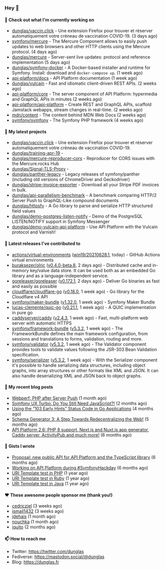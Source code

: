 ### Hey 👋

#### 👷 Check out what I'm currently working on

- [dunglas/vaccin.click](https://github.com/dunglas/vaccin.click) - Une extension Firefox pour trouver et réserver automatiquement votre créneau de vaccination COVID-19. (3 days ago)
- [symfony/mercure](https://github.com/symfony/mercure) - The Mercure Component allows to easily push updates to web browsers and other HTTP clients using the Mercure protocol. (4 days ago)
- [dunglas/mercure](https://github.com/dunglas/mercure) - Server-sent live updates: protocol and reference implementation (5 days ago)
- [dunglas/symfony-docker](https://github.com/dunglas/symfony-docker) - A Docker-based installer and runtime for Symfony. Install: download and `docker-compose up`. (1 week ago)
- [api-platform/docs](https://github.com/api-platform/docs) - API Platform documentation (1 week ago)
- [dunglas/vulcain](https://github.com/dunglas/vulcain) - Fast and idiomatic client-driven REST APIs. (2 weeks ago)
- [api-platform/core](https://github.com/api-platform/core) - The server component of API Platform: hypermedia and GraphQL APIs in minutes (2 weeks ago)
- [api-platform/api-platform](https://github.com/api-platform/api-platform) - Create REST and GraphQL APIs, scaffold Jamstack webapps, stream changes in real-time. (2 weeks ago)
- [mdn/content](https://github.com/mdn/content) - The content behind MDN Web Docs (2 weeks ago)
- [symfony/symfony](https://github.com/symfony/symfony) - The Symfony PHP framework (4 weeks ago)

#### 🌱 My latest projects

- [dunglas/vaccin.click](https://github.com/dunglas/vaccin.click) - Une extension Firefox pour trouver et réserver automatiquement votre créneau de vaccination COVID-19.
- [dunglas/training-apr-19](https://github.com/dunglas/training-apr-19) - 
- [dunglas/mercure-reproducer-cors](https://github.com/dunglas/mercure-reproducer-cors) - Reproducer for CORS issues with the Mercure.rocks Hub
- [dunglas/Signal-TLS-Proxy](https://github.com/dunglas/Signal-TLS-Proxy) - 
- [dunglas/panther-legacy](https://github.com/dunglas/panther-legacy) - Legacy releases of symfony/panther (including old versions of ChromeDriver and Geckodriver)
- [dunglas/stripe-invoice-exporter](https://github.com/dunglas/stripe-invoice-exporter) - Download all your Stripe PDF invoices in bulk.
- [dunglas/api-parallelism-benchmark](https://github.com/dunglas/api-parallelism-benchmark) - A benchmark comparing HTTP/2 Server Push to GraphQL-Like compound documents
- [dunglas/httpsfv](https://github.com/dunglas/httpsfv) - A Go library to parse and serialize HTTP structured field values
- [dunglas/demo-postgres-listen-notify](https://github.com/dunglas/demo-postgres-listen-notify) - Demo of the PostgreSQL LISTEN/NOTIFY support in Symfony Messenger
- [dunglas/demo-vulcain-api-platform](https://github.com/dunglas/demo-vulcain-api-platform) - Use API Platform with the Vulcain protocol and Varnish!

#### 🔭 Latest releases I've contributed to

- [actions/virtual-environments](https://github.com/actions/virtual-environments) ([win19/20210628.1](https://github.com/actions/virtual-environments/releases/tag/win19%2F20210628.1), today) - GitHub Actions virtual environments
- [buraksezer/olric](https://github.com/buraksezer/olric) ([v0.4.0-beta.8](https://github.com/buraksezer/olric/releases/tag/v0.4.0-beta.8), 2 days ago) - Distributed cache and in-memory key/value data store. It can be used both as an embedded Go library and as a language-independent service.
- [goreleaser/goreleaser](https://github.com/goreleaser/goreleaser) ([v0.172.1](https://github.com/goreleaser/goreleaser/releases/tag/v0.172.1), 2 days ago) - Deliver Go binaries as fast and easily as possible
- [cloudflare/cloudflare-go](https://github.com/cloudflare/cloudflare-go) ([v0.18.0](https://github.com/cloudflare/cloudflare-go/releases/tag/v0.18.0), 1 week ago) - Go library for the Cloudflare v4 API
- [symfony/maker-bundle](https://github.com/symfony/maker-bundle) ([v1.32.0](https://github.com/symfony/maker-bundle/releases/tag/v1.32.0), 1 week ago) - Symfony Maker Bundle
- [lucas-clemente/quic-go](https://github.com/lucas-clemente/quic-go) ([v0.21.1](https://github.com/lucas-clemente/quic-go/releases/tag/v0.21.1), 1 week ago) - A QUIC implementation in pure go
- [caddyserver/caddy](https://github.com/caddyserver/caddy) ([v2.4.3](https://github.com/caddyserver/caddy/releases/tag/v2.4.3), 1 week ago) - Fast, multi-platform web server with automatic HTTPS
- [symfony/framework-bundle](https://github.com/symfony/framework-bundle) ([v5.3.2](https://github.com/symfony/framework-bundle/releases/tag/v5.3.2), 1 week ago) - The FrameworkBundle defines the main framework configuration, from sessions and translations to forms, validation, routing and more.
- [symfony/validator](https://github.com/symfony/validator) ([v5.3.2](https://github.com/symfony/validator/releases/tag/v5.3.2), 1 week ago) - The Validator component provides tools to validate values following the JSR-303 Bean Validation specification.
- [symfony/serializer](https://github.com/symfony/serializer) ([v5.3.2](https://github.com/symfony/serializer/releases/tag/v5.3.2), 1 week ago) - With the Serializer component it&#39;s possible to handle serializing data structures, including object graphs, into array structures or other formats like XML and JSON. It can also handle deserializing XML and JSON back to object graphs.

#### 📜 My recent blog posts

- [Webperf: PHP after Server Push](http://feedproxy.google.com/~r/dunglas/~3/C_V5WfIfRFg/) (1 month ago)
- [Symfony UX Turbo: Do You Still Need JavaScript?!](http://feedproxy.google.com/~r/dunglas/~3/icLJBhKwqcY/) (2 months ago)
- [Using the “103 Early Hints” Status Code in Go Applications](http://feedproxy.google.com/~r/dunglas/~3/WDhgVmMJ2T0/) (4 months ago)
- [Schema Generator 3: A Step Towards Redecentralizing the Web!](http://feedproxy.google.com/~r/dunglas/~3/-eYprhFHaXA/) (5 months ago)
- [API Platform 2.6: PHP 8 support, Next.js and Nuxt.js app generator, Caddy server, ActivityPub and much more!](http://feedproxy.google.com/~r/dunglas/~3/X1dkcrZS-qU/) (6 months ago)

#### 📓 Gists I wrote

- [Proposal: new public API for API Platform and the TypeScript library](https://gist.github.com/4da2026f34bf7f18e1db955ef8a9b417) (6 months ago)
- [Working on API Platform during #SymfonyHackday](https://gist.github.com/3949272d40e6390cdd2850a4f312a02a) (6 months ago)
- [URI Template test in PHP](https://gist.github.com/5b10b586427cf66e78a968f82f80691a) (1 year ago)
- [URI Template test in Ruby](https://gist.github.com/ec793690f66167cb849c02284ecf748d) (1 year ago)
- [URI Template test in Java](https://gist.github.com/788b70312231d24e46d7632c634784f5) (1 year ago)

#### ❤️ These awesome people sponsor me (thank you!)

- [cedricziel](https://github.com/cedricziel) (3 weeks ago)
- [ismail1432](https://github.com/ismail1432) (3 weeks ago)
- [jdehais](https://github.com/jdehais) (1 month ago)
- [nouchka](https://github.com/nouchka) (1 month ago)
- [iquito](https://github.com/iquito) (2 months ago)

#### 📫 How to reach me

- Twitter: https://twitter.com/dunglas
- Fediverse: https://mastodon.social/@dunglas
- Blog: https://dunglas.fr
